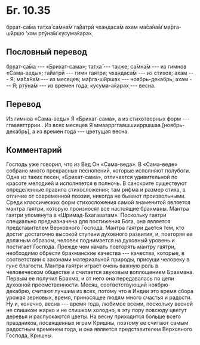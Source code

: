 # Бг. 10.35
бр̣хат-са̄ма татха̄ са̄мна̄м̇
га̄йатрӣ чхандаса̄м ахам
ма̄са̄на̄м̇ ма̄рга-ш́ӣршо ’хам
р̣тӯна̄м̇ кусума̄карах̣
## Пословный перевод

бр̣хат-са̄ма --- «Брихат-сама»; татха̄ --- также; са̄мна̄м --- из гимнов
«Сама-веды»; га̄йатрӣ --- гимн гаятри; чхандаса̄м --- из стихов; ахам ---
Я; ма̄са̄на̄м --- из месяцев; ма̄рга-ш́ӣршах̣ --- ноябрь-декабрь; ахам --- Я;
р̣тӯна̄м --- из времен года; кусума-а̄карах̣ --- весна.

## Перевод

Из гимнов «Сама-веды» Я «Брихат-сама», а из стихотворных форм ---
ггааяяттррии.. Из всех месяцев Я ммааррггаашшиирршшаа
\[ноябрь-декабрь\], а из времен года --- цветущая весна.

## Комментарий

Господь уже говорил, что из Вед Он «Сама-веда». В «Сама-веде» собрано
много прекрасных песнопений, которые исполняют полубоги. Одна из таких
песен, «Брихат-сама», отличается удивительной по красоте мелодией и
исполняется в полночь. В санскрите существуют определенные правила
стихосложения; там рифма и размер стиха, в отличие от современной
поэзии, никогда не бывают произвольными. Среди классических форм
стихосложения самой знаменитой является мантра гаятри, которую
произносят все настоящие брахманы. Мантра гаятри упомянута в
«Шримад-Бхагаватам». Поскольку гаятри специально предназначена для
постижения Бога, она является представителем Верховного Господа. Мантра
гаятри дается тем, кто достиг достаточно высокой ступени духовного
развития, и, повторяя ее должным образом, человек поднимается на
духовный уровень и постигает Господа. Прежде чем начать повторять мантру
гаятри, необходимо обрести брахманские качества --- качества, которые, в
соответствии с законами материальной природы, присущи человеку в гуне
благости. Мантра гаятри играет очень важную роль в человеческом обществе
и считается звуковым воплощением Брахмана. Первым ее получил Брахма, и
от него она передавалась по цепи духовной преемственности. Месяц,
соответствующий ноябрю-декабрю, считают лучшим из всех, потому что в
Индии это время сбора урожая зерновых, время, приносящее людям много
счастья и радости. Ну и, конечно, весна --- время года, любимое всеми,
поскольку весной не слишком жарко и не слишком холодно, в эту пору
повсюду цветут деревья и распускаются цветы. На весну приходится больше
всего праздников, посвященных играм Кришны, поэтому ее считают самым
радостным временем года, и она является представителем Верховного
Господа, Кришны.
